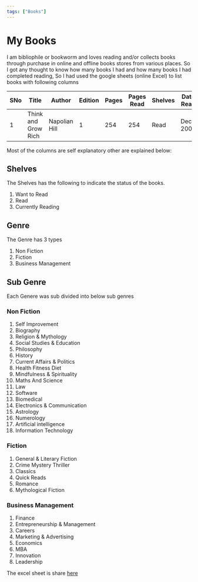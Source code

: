 ```yaml
---
tags: ["Books"]
---
```


# My Books

I am bibliophile or bookworm and loves reading and/or collects books through purchase in online and offline books stores from various places.
So I got any thought to know how many books I had and how many books I had completed reading, So I had used the google sheets (online Excel) to list books with following columns

| SNo | Title               | Author        | Edition | Pages | Pages Read | Shelves | Date Read | Price | Current Price | Genre       | Sub-Genre        | Type      |
| --- | ------------------- | ------------- | ------- | ----- | ---------- | ------- | --------- | ----- | ------------- | ----------- | ---------------- | --------- |
| 1   | Think and Grow Rich | Napolian Hill | 1       | 254   | 254        | Read    | Dec-2000  | 50    | 249           | Non Fiction | Self Improvement | Paperback |

Most of the columns are self explanatory other are explained below:

<!--truncate-->

## Shelves

The Shelves has the following to indicate the status of the books.

1. Want to Read
2. Read
3. Currently Reading

## Genre

The Genre has 3 types

1. Non Fiction
2. Fiction
3. Business Management

## Sub Genre

Each Genere was sub divided into below sub genres

### Non Fiction

1. Self Improvement
2. Biography
3. Religion & Mythology
4. Social Studies & Education
5. Philosophy
6. History
7. Current Affairs & Politics
8. Health Fitness Diet
9. Mindfulness & Spirituality
10. Maths And Science
11. Law
12. Software
13. Biomedical
14. Electronics & Communication
15. Astrology
16. Numerology
17. Artificial intelligence
18. Information Technology

### Fiction

1. General & Literary Fiction
2. Crime Mystery Thriller
3. Classics
4. Quick Reads
5. Romance
6. Mythological Fiction

### Business Management

1. Finance
2. Entrepreneurship & Management
3. Careers
4. Marketing & Advertising
5. Economics
6. MBA
7. Innovation
8. Leadership

The excel sheet is share [here](https://docs.google.com/spreadsheets/d/1u7RCjsmVii9cV3wxDnlb_rjxCGKaDIiptYss17348DQ/edit#gid=0)
